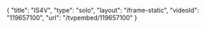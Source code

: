 {
    "title": "IS4V",
    "type": "solo",
    "layout": "iframe-static",
    "videoId": "119657100",
    "url": "\/tvpembed\/119657100"
}